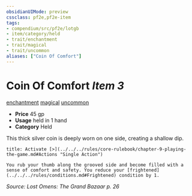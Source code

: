 ```yaml
---
obsidianUIMode: preview
cssclass: pf2e,pf2e-item
tags:
- compendium/src/pf2e/lotgb
- item/category/held
- trait/enchantment
- trait/magical
- trait/uncommon
aliases: ["Coin Of Comfort"]
---
```

# Coin Of Comfort *Item 3*  
[enchantment](../../../Rules/traits/enchantment.md)  [magical](../../../Rules/traits/magical.md)  [uncommon](../../../Rules/traits/uncommon.md)  

- **Price** 45 gp
- **Usage** held in 1 hand
- **Category** Held

This thick silver coin is deeply worn on one side, creating a shallow dip.

```ad-embed-ability
title: Activate [>](../../../rules/core-rulebook/chapter-9-playing-the-game.md#Actions "Single Action")

You rub your thumb along the grooved side and become filled with a sense of comfort and safety. You reduce your [frightened](../../../rules/conditions.md#Frightened) condition by 1.
```

*Source: Lost Omens: The Grand Bazaar p. 26*
